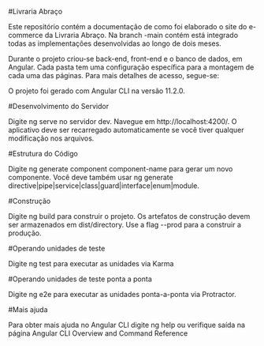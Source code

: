 #Livraria Abraço

Este repositório contém a documentação de como foi elaborado o site do e-commerce da Livraria Abraço. Na branch -main contém está integrado todas as implementações desenvolvidas ao longo de dois meses.

Durante o projeto criou-se back-end, front-end e o banco de dados, em Angular. Cada pasta tem uma configuração específica para a montagem de cada uma das páginas. Para mais detalhes de acesso, segue-se:

O projeto foi gerado com Angular CLI na versão 11.2.0.

#Desenvolvimento do Servidor

Digite ng serve no servidor dev. Navegue em  http://localhost:4200/. O aplicativo deve ser recarregado automaticamente se você tiver qualquer modificação nos arquivos.

#Estrutura do Código

Digite ng generate component component-name para gerar um novo componente. Você deve também usar ng generate directive|pipe|service|class|guard|interface|enum|module.

#Construção

Digite ng build para construir o projeto. Os artefatos de construção devem ser armazenados em dist/directory. Use a flag --prod para a construir a produção.

#Operando unidades de teste

Digite ng test para executar as unidades via Karma

#Operando unidades de teste ponta a ponta

Digite ng e2e para executar as unidades ponta-a-ponta via  Protractor.

#Mais ajuda

Para obter mais ajuda no Angular CLI digite ng help ou verifique saída na página Angular CLI Overview and Command Reference
